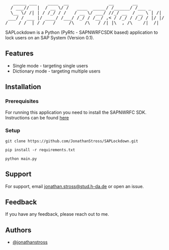 <pre>
   _____ ___    ____  __               __       __                  
  / ___//   |  / __ \/ /   ____  _____/ /______/ /___ _      ______ 
  \__ \/ /| | / /_/ / /   / __ \/ ___/ //_/ __  / __ \ | /| / / __ \
 ___/ / ___ |/ ____/ /___/ /_/ / /__/ ,< / /_/ / /_/ / |/ |/ / / / /
/____/_/  |_/_/   /_____/\____/\___/_/|_|\__,_/\____/|__/|__/_/ /_/ 
</pre>

SAPLockdown is a Python (PyRfc - SAPNWRFCSDK based) application to lock users on an SAP System (Version 0.1).

## Features

- Single mode - targeting single users
- Dictionary mode - targeting multiple users


## Installation

### Prerequisites
For running this application you need to install the SAPNWRFC SDK. Instructions can be found [here](https://pypi.org/project/pyrfc/#sap-nw-rfc-sdk-75011)

### Setup
```console
git clone https://github.com/JonathanStross/SAPLockdown.git
```
```console
pip install -r requirements.txt
```
```console
python main.py
``` 

## Support

For support, email jonathan.stross@stud.h-da.de or open an issue.

## Feedback

If you have any feedback, please reach out to me.


## Authors

- [@jonathanstross](https://www.github.com/jonathanstross)